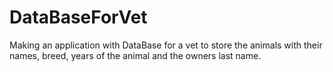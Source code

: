 # DataBaseForVet
Making an application with DataBase for a vet to store the animals with their names, breed, years of the animal and the owners last name.